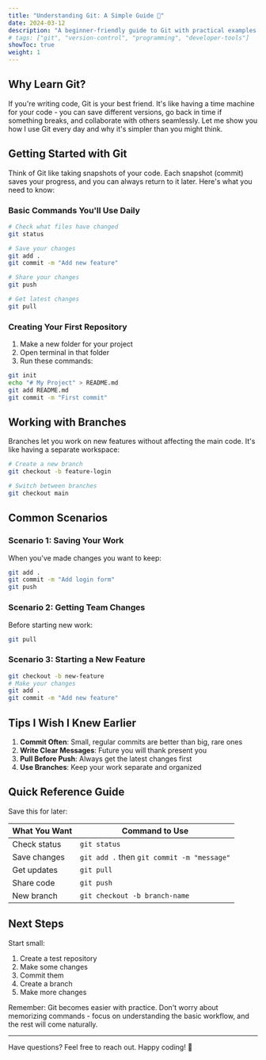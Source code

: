 ```yaml
---
title: "Understanding Git: A Simple Guide 🌱"
date: 2024-03-12
description: "A beginner-friendly guide to Git with practical examples and essential commands"
# tags: ["git", "version-control", "programming", "developer-tools"]
showToc: true
weight: 1
---
```


## Why Learn Git?

If you're writing code, Git is your best friend. It's like having a time machine for your code - you can save different versions, go back in time if something breaks, and collaborate with others seamlessly. Let me show you how I use Git every day and why it's simpler than you might think.

## Getting Started with Git

Think of Git like taking snapshots of your code. Each snapshot (commit) saves your progress, and you can always return to it later. Here's what you need to know:

### Basic Commands You'll Use Daily

```bash
# Check what files have changed
git status

# Save your changes
git add .
git commit -m "Add new feature"

# Share your changes
git push

# Get latest changes
git pull
```

### Creating Your First Repository

  1. Make a new folder for your project
  2. Open terminal in that folder
  3. Run these commands:

```bash
git init
echo "# My Project" > README.md
git add README.md
git commit -m "First commit"
```

## Working with Branches

Branches let you work on new features without affecting the main code. It's like having a separate workspace:

```bash
# Create a new branch
git checkout -b feature-login

# Switch between branches
git checkout main
```

## Common Scenarios

### Scenario 1: Saving Your Work

When you've made changes you want to keep:

```bash
git add .
git commit -m "Add login form"
git push
```

### Scenario 2: Getting Team Changes

Before starting new work:

```bash
git pull
```

### Scenario 3: Starting a New Feature

```bash
git checkout -b new-feature
# Make your changes
git add .
git commit -m "Add new feature"
```

## Tips I Wish I Knew Earlier

  1. **Commit Often**: Small, regular commits are better than big, rare ones
  2. **Write Clear Messages**: Future you will thank present you
  3. **Pull Before Push**: Always get the latest changes first
  4. **Use Branches**: Keep your work separate and organized

## Quick Reference Guide

Save this for later:

| What You Want | Command to Use                             |
| ------------- | ------------------------------------------ |
| Check status  | `git status`                               |
| Save changes  | `git add .` then `git commit -m "message"` |
| Get updates   | `git pull`                                 |
| Share code    | `git push`                                 |
| New branch    | `git checkout -b branch-name`              |

## Next Steps

Start small:

  1. Create a test repository
  2. Make some changes
  3. Commit them
  4. Create a branch
  5. Make more changes

Remember: Git becomes easier with practice. Don't worry about memorizing commands - focus on understanding the basic workflow, and the rest will come naturally.

---

Have questions? Feel free to reach out. Happy coding! 🚀

